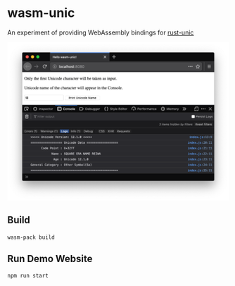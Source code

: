 # wasm-unic
An experiment of providing WebAssembly bindings for [rust-unic](https://github.com/open-i18n/rust-unic)

![](./screenshots/sample-screenshot.png)

## Build

```
wasm-pack build
```

## Run Demo Website

```
npm run start
```
